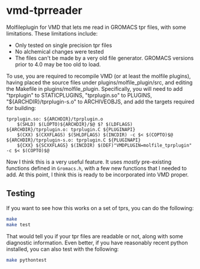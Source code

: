 # vmd-tprreader
Molfileplugin for VMD that lets me read in GROMACS tpr files, with some limitations. These limitations include:

* Only tested on single precision tpr files
* No alchemical changes were tested
* The files can't be made by a very old file generator. GROMACS versions prior to 4.0 may be too old to load.

To use, you are required to recompile VMD (or at least the molfile plugins), having placed the source files under plugins/molfile_plugin/src, and editing the Makefile in plugins/molfile_plugin. Specifically, you will need to add "tprplugin" to STATICPLUGINS, "tprplugin.so" to PLUGINS, "${ARCHDIR}/tprplugin-s.o" to ARCHIVEOBJS, and add the targets required for building:

```
tprplugin.so: ${ARCHDIR}/tprplugin.o
	$(SHLD) $(LOPTO)${ARCHDIR}/$@ $? $(LDFLAGS)
${ARCHDIR}/tprplugin.o: tprplugin.C ${PLUGINAPI}
	$(CXX) $(CXXFLAGS) $(SHLDFLAGS) $(INCDIR) -c $< $(COPTO)$@
${ARCHDIR}/tprplugin-s.o: tprplugin.C ${PLUGINAPI}
	${CXX} ${SCXXFLAGS} $(INCDIR) $(DEF)"VMDPLUGIN=molfile_tprplugin" -c $< $(COPTO)$@
```

Now I think this is a very useful feature. It uses *mostly* pre-existing functions defined in `Gromacs.h`, with a few new functions that I needed to add.
At this point, I think this is ready to be incorporated into VMD proper.

## Testing

If you want to see how this works on a set of tprs, you can do the following:

```bash
make
make test
```

That would tell you if your tpr files are readable or not, along with some diagnostic information. Even better, if you have reasonably recent python installed, you can also test with the following:

```bash
make pythontest
```

